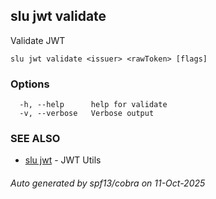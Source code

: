 ## slu jwt validate

Validate JWT

```
slu jwt validate <issuer> <rawToken> [flags]
```

### Options

```
  -h, --help      help for validate
  -v, --verbose   Verbose output
```

### SEE ALSO

* [slu jwt](slu_jwt.md)	 - JWT Utils

###### Auto generated by spf13/cobra on 11-Oct-2025
